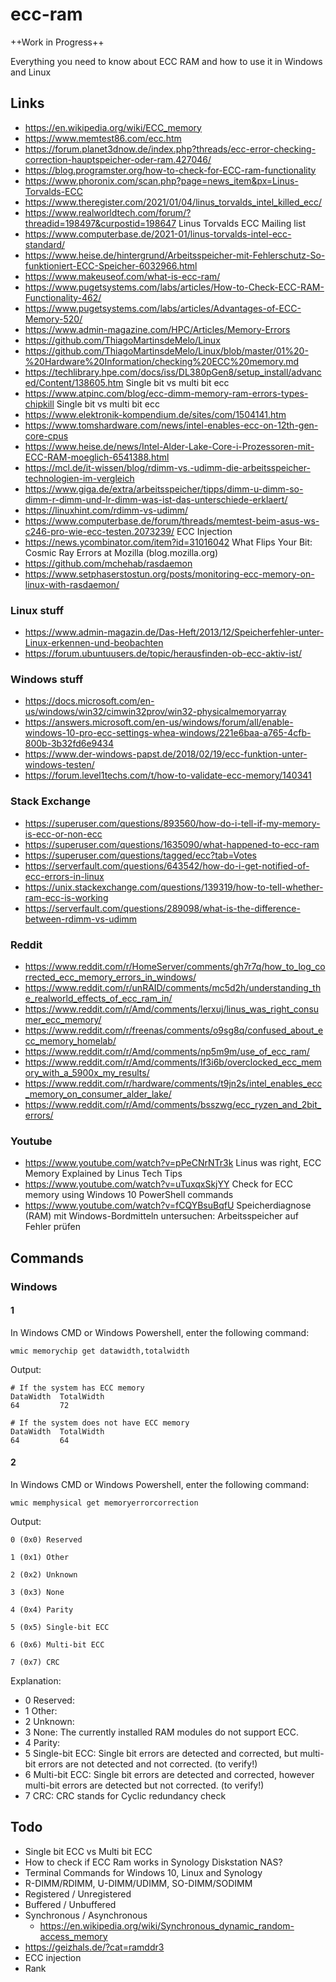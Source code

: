 # ecc-ram

++Work in Progress++

Everything you need to know about ECC RAM and how to use it in Windows and Linux

## Links
- https://en.wikipedia.org/wiki/ECC_memory
- https://www.memtest86.com/ecc.htm
- https://forum.planet3dnow.de/index.php?threads/ecc-error-checking-correction-hauptspeicher-oder-ram.427046/
- https://blog.programster.org/how-to-check-for-ECC-ram-functionality
- https://www.phoronix.com/scan.php?page=news_item&px=Linus-Torvalds-ECC
- https://www.theregister.com/2021/01/04/linus_torvalds_intel_killed_ecc/
- https://www.realworldtech.com/forum/?threadid=198497&curpostid=198647 Linus Torvalds ECC Mailing list
- https://www.computerbase.de/2021-01/linus-torvalds-intel-ecc-standard/
- https://www.heise.de/hintergrund/Arbeitsspeicher-mit-Fehlerschutz-So-funktioniert-ECC-Speicher-6032966.html
- https://www.makeuseof.com/what-is-ecc-ram/
- https://www.pugetsystems.com/labs/articles/How-to-Check-ECC-RAM-Functionality-462/
- https://www.pugetsystems.com/labs/articles/Advantages-of-ECC-Memory-520/
- https://www.admin-magazine.com/HPC/Articles/Memory-Errors
- https://github.com/ThiagoMartinsdeMelo/Linux
- https://github.com/ThiagoMartinsdeMelo/Linux/blob/master/01%20-%20Hardware%20Information/checking%20ECC%20memory.md
- https://techlibrary.hpe.com/docs/iss/DL380pGen8/setup_install/advanced/Content/138605.htm Single bit vs multi bit ecc
- https://www.atpinc.com/blog/ecc-dimm-memory-ram-errors-types-chipkill Single bit vs multi bit ecc
- https://www.elektronik-kompendium.de/sites/com/1504141.htm
- https://www.tomshardware.com/news/intel-enables-ecc-on-12th-gen-core-cpus
- https://www.heise.de/news/Intel-Alder-Lake-Core-i-Prozessoren-mit-ECC-RAM-moeglich-6541388.html
- https://mcl.de/it-wissen/blog/rdimm-vs.-udimm-die-arbeitsspeicher-technologien-im-vergleich
- https://www.giga.de/extra/arbeitsspeicher/tipps/dimm-u-dimm-so-dimm-r-dimm-und-lr-dimm-was-ist-das-unterschiede-erklaert/
- https://linuxhint.com/rdimm-vs-udimm/
- https://www.computerbase.de/forum/threads/memtest-beim-asus-ws-c246-pro-wie-ecc-testen.2073239/ ECC Injection
- https://news.ycombinator.com/item?id=31016042 What Flips Your Bit: Cosmic Ray Errors at Mozilla (blog.mozilla.org)
- https://github.com/mchehab/rasdaemon
- https://www.setphaserstostun.org/posts/monitoring-ecc-memory-on-linux-with-rasdaemon/

### Linux stuff
- https://www.admin-magazin.de/Das-Heft/2013/12/Speicherfehler-unter-Linux-erkennen-und-beobachten
- https://forum.ubuntuusers.de/topic/herausfinden-ob-ecc-aktiv-ist/

### Windows stuff
- https://docs.microsoft.com/en-us/windows/win32/cimwin32prov/win32-physicalmemoryarray
- https://answers.microsoft.com/en-us/windows/forum/all/enable-windows-10-pro-ecc-settings-whea-windows/221e6baa-a765-4cfb-800b-3b32fd6e9434
- https://www.der-windows-papst.de/2018/02/19/ecc-funktion-unter-windows-testen/
- https://forum.level1techs.com/t/how-to-validate-ecc-memory/140341

### Stack Exchange
- https://superuser.com/questions/893560/how-do-i-tell-if-my-memory-is-ecc-or-non-ecc
- https://superuser.com/questions/1635090/what-happened-to-ecc-ram
- https://superuser.com/questions/tagged/ecc?tab=Votes
- https://serverfault.com/questions/643542/how-do-i-get-notified-of-ecc-errors-in-linux
- https://unix.stackexchange.com/questions/139319/how-to-tell-whether-ram-ecc-is-working
- https://serverfault.com/questions/289098/what-is-the-difference-between-rdimm-vs-udimm

### Reddit
- https://www.reddit.com/r/HomeServer/comments/gh7r7q/how_to_log_corrected_ecc_memory_errors_in_windows/
- https://www.reddit.com/r/unRAID/comments/mc5d2h/understanding_the_realworld_effects_of_ecc_ram_in/
- https://www.reddit.com/r/Amd/comments/lerxuj/linus_was_right_consumer_ecc_memory/
- https://www.reddit.com/r/freenas/comments/o9sg8q/confused_about_ecc_memory_homelab/
- https://www.reddit.com/r/Amd/comments/np5m9m/use_of_ecc_ram/
- https://www.reddit.com/r/Amd/comments/lf3i6b/overclocked_ecc_memory_with_a_5900x_my_results/
- https://www.reddit.com/r/hardware/comments/t9jn2s/intel_enables_ecc_memory_on_consumer_alder_lake/
- https://www.reddit.com/r/Amd/comments/bsszwg/ecc_ryzen_and_2bit_errors/

### Youtube
- https://www.youtube.com/watch?v=pPeCNrNTr3k Linus was right, ECC Memory Explained by Linus Tech Tips
- https://www.youtube.com/watch?v=uTuxqxSkjYY Check for ECC memory using Windows 10 PowerShell commands
- https://www.youtube.com/watch?v=fCQYBsuBqfU Speicherdiagnose (RAM) mit Windows-Bordmitteln untersuchen: Arbeitsspeicher auf Fehler prüfen

## Commands
### Windows
#### 1
In Windows CMD or Windows Powershell, enter the following command:
```
wmic memorychip get datawidth,totalwidth
```

Output:
```
# If the system has ECC memory
DataWidth  TotalWidth
64         72

# If the system does not have ECC memory
DataWidth  TotalWidth
64         64
```

#### 2
In Windows CMD or Windows Powershell, enter the following command:
```
wmic memphysical get memoryerrorcorrection
```

Output:
```
0 (0x0) Reserved 

1 (0x1) Other 

2 (0x2) Unknown 

3 (0x3) None 

4 (0x4) Parity 

5 (0x5) Single-bit ECC 

6 (0x6) Multi-bit ECC 

7 (0x7) CRC
```

Explanation:
- 0 Reserved:
- 1 Other:
- 2 Unknown:
- 3 None: The currently installed RAM modules do not support ECC.
- 4 Parity:
- 5 Single-bit ECC: Single bit errors are detected and corrected, but multi-bit errors are not detected and not corrected. (to verify!)
- 6 Multi-bit ECC: Single bit errors are detected and corrected, however multi-bit errors are detected but not corrected. (to verify!)
- 7 CRC: CRC stands for Cyclic redundancy check

## Todo
- Single bit ECC vs Multi bit ECC
- How to check if ECC Ram works in Synology Diskstation NAS?
- Terminal Commands for Windows 10, Linux and Synology
- R-DIMM/RDIMM, U-DIMM/UDIMM, SO-DIMM/SODIMM
- Registered / Unregistered
- Buffered / Unbuffered
- Synchronous / Asynchronous
  - https://en.wikipedia.org/wiki/Synchronous_dynamic_random-access_memory
- https://geizhals.de/?cat=ramddr3
- ECC injection
- Rank
